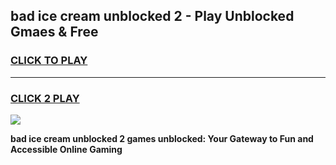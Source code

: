 
## bad ice cream unblocked 2 - Play Unblocked Gmaes & Free
<h3>
<a href="https://news.freeplayer.one?title=bad_ice_cream_unblocked_2&ref=23F">CLICK TO PLAY</a></h3>
<hr>

<h3>
<a href="https://news.freeplayer.one?title=bad_ice_cream_unblocked_2&ref=23F">CLICK 2 PLAY</a>
  
</h3>

<a href="https://news.freeplayer.one?title=bad_ice_cream_unblocked_2&ref=23F/"><img src="https://clearcache.store/games.png"></a>


**bad ice cream unblocked 2 games unblocked: Your Gateway to Fun and Accessible Online Gaming**
